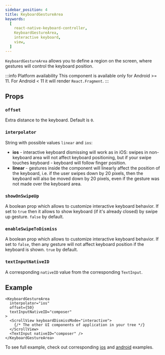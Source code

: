 ```yaml
---
sidebar_position: 4
title: KeyboardGestureArea
keywords:
  [
    react-native-keyboard-controller,
    KeyboardGestureArea,
    interactive keyboard,
    view,
  ]
---
```


`KeyboardGestureArea` allows you to define a region on the screen, where gestures will control the keyboard position.

:::info Platform availability
This component is available only for Android >= 11. For Android < 11 it will render `React.Fragment`.
:::

## Props

### `offset`

Extra distance to the keyboard. Default is `0`.

### `interpolator` <div className="label android"></div>

String with possible values `linear` and `ios`:

- **ios** - interactive keyboard dismissing will work as in iOS: swipes in non-keyboard area will not affect keyboard positioning, but if your swipe touches keyboard - keyboard will follow finger position.
- **linear** - gestures inside the component will linearly affect the position of the keyboard, i.e. if the user swipes down by 20 pixels, then the keyboard will also be moved down by 20 pixels, even if the gesture was not made over the keyboard area.

### `showOnSwipeUp` <div className="label android"></div>

A boolean prop which allows to customize interactive keyboard behavior. If set to `true` then it allows to show keyboard (if it's already closed) by swipe up gesture. `false` by default.

### `enableSwipeToDismiss` <div className="label android"></div>

A boolean prop which allows to customize interactive keyboard behavior. If set to `false`, then any gesture will not affect keyboard position if the keyboard is shown. `true` by default.

### `textInputNativeID` <div className="label ios"></div>

A corresponding `nativeID` value from the corresponding `TextInput`.

## Example

```tsx
<KeyboardGestureArea
  interpolator="ios"
  offset={50}
  textInputNativeID="composer"
>
  <ScrollView keyboardDismissMode="interactive">
    {/* The other UI components of application in your tree */}
  </ScrollView>
  <TextInput nativeID="composer" />
</KeyboardGestureArea>
```

To see full example, check out corresponding [ios](https://github.com/kirillzyusko/react-native-keyboard-controller/tree/main/example/src/screens/Examples/InteractiveKeyboardIOS) and [android](https://github.com/kirillzyusko/react-native-keyboard-controller/tree/main/example/src/screens/Examples/InteractiveKeyboard) examples.
